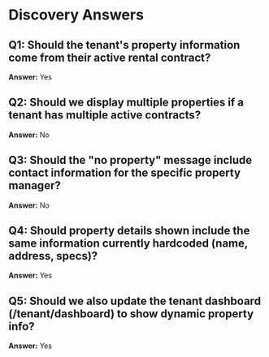 # Discovery Answers

## Q1: Should the tenant's property information come from their active rental contract?
**Answer:** Yes

## Q2: Should we display multiple properties if a tenant has multiple active contracts?
**Answer:** No

## Q3: Should the "no property" message include contact information for the specific property manager?
**Answer:** No

## Q4: Should property details shown include the same information currently hardcoded (name, address, specs)?
**Answer:** Yes

## Q5: Should we also update the tenant dashboard (/tenant/dashboard) to show dynamic property info?
**Answer:** Yes